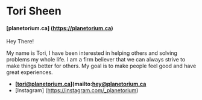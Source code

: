 # Tori Sheen

#### [planetorium.ca] (https://planetorium.ca)

Hey There!

My name is Tori, I have been interested in helping others and solving problems my whole life. I am a firm believer that we can always strive to make things better for others. My goal is to make people feel good and have great experiences.

- **[tori@planetorium.ca](mailto:hey@planetorium.ca**
- [Instagram] (https://instagram.com/_planetorium)
